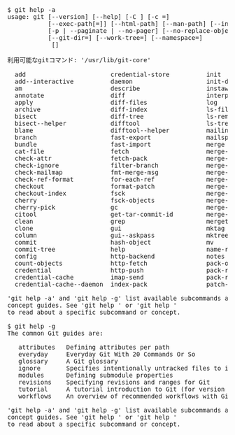 <pre>
$ git help -a
usage: git [--version] [--help] [-C <path>] [-c <name>=<value>]
           [--exec-path[=<path>]] [--html-path] [--man-path] [--info-path]
           [-p | --paginate | --no-pager] [--no-replace-objects] [--bare]
           [--git-dir=<path>] [--work-tree=<path>] [--namespace=<name>]
           <command> [<args>]

利用可能なgitコマンド: '/usr/lib/git-core'

  add                       credential-store          init                      prune                     show
  add--interactive          daemon                    init-db                   prune-packed              show-branch
  am                        describe                  instaweb                  pull                      show-index
  annotate                  diff                      interpret-trailers        push                      show-ref
  apply                     diff-files                log                       quiltimport               stage
  archive                   diff-index                ls-files                  read-tree                 stash
  bisect                    diff-tree                 ls-remote                 rebase                    status
  bisect--helper            difftool                  ls-tree                   rebase--helper            stripspace
  blame                     difftool--helper          mailinfo                  receive-pack              submodule
  branch                    fast-export               mailsplit                 reflog                    submodule--helper
  bundle                    fast-import               merge                     remote                    subtree
  cat-file                  fetch                     merge-base                remote-ext                symbolic-ref
  check-attr                fetch-pack                merge-file                remote-fd                 tag
  check-ignore              filter-branch             merge-index               remote-ftp                unpack-file
  check-mailmap             fmt-merge-msg             merge-octopus             remote-ftps               unpack-objects
  check-ref-format          for-each-ref              merge-one-file            remote-http               update-index
  checkout                  format-patch              merge-ours                remote-https              update-ref
  checkout-index            fsck                      merge-recursive           remote-testsvn            update-server-info
  cherry                    fsck-objects              merge-resolve             repack                    upload-archive
  cherry-pick               gc                        merge-subtree             replace                   upload-pack
  citool                    get-tar-commit-id         merge-tree                request-pull              var
  clean                     grep                      mergetool                 rerere                    verify-commit
  clone                     gui                       mktag                     reset                     verify-pack
  column                    gui--askpass              mktree                    rev-list                  verify-tag
  commit                    hash-object               mv                        rev-parse                 web--browse
  commit-tree               help                      name-rev                  revert                    whatchanged
  config                    http-backend              notes                     rm                        worktree
  count-objects             http-fetch                pack-objects              send-pack                 write-tree
  credential                http-push                 pack-redundant            sh-i18n--envsubst
  credential-cache          imap-send                 pack-refs                 shell
  credential-cache--daemon  index-pack                patch-id                  shortlog

'git help -a' and 'git help -g' list available subcommands and some
concept guides. See 'git help <command>' or 'git help <concept>'
to read about a specific subcommand or concept.

$ git help -g
The common Git guides are:

   attributes   Defining attributes per path
   everyday     Everyday Git With 20 Commands Or So
   glossary     A Git glossary
   ignore       Specifies intentionally untracked files to ignore
   modules      Defining submodule properties
   revisions    Specifying revisions and ranges for Git
   tutorial     A tutorial introduction to Git (for version 1.5.1 or newer)
   workflows    An overview of recommended workflows with Git

'git help -a' and 'git help -g' list available subcommands and some
concept guides. See 'git help <command>' or 'git help <concept>'
to read about a specific subcommand or concept.
</pre>
